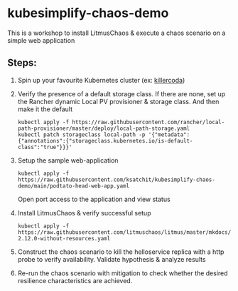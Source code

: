 # kubesimplify-chaos-demo

This is a workshop to install LitmusChaos & execute a chaos scenario on a simple web application 

## Steps: 

1. Spin up your favourite Kubernetes cluster (ex: [killercoda](https://killercoda.com/playgrounds/scenario/kubernetes))

2.  Verify the presence of a default storage class. If there are none, set up the Rancher dynamic Local PV provisioner & storage class. And then make it the default

    ```
    kubectl apply -f https://raw.githubusercontent.com/rancher/local-path-provisioner/master/deploy/local-path-storage.yaml
    kubectl patch storageclass local-path -p '{"metadata": {"annotations":{"storageclass.kubernetes.io/is-default-class":"true"}}}'
    ```

3. Setup the sample web-application

   ```
   kubectl apply -f https://raw.githubusercontent.com/ksatchit/kubesimplify-chaos-demo/main/podtato-head-web-app.yaml
   ```
   
   Open port access to the application and view status 
   
4. Install LitmusChaos & verify successful setup 

   ```
   kubectl apply -f https://raw.githubusercontent.com/litmuschaos/litmus/master/mkdocs/docs/2.12.0/litmus-2.12.0-without-resources.yaml
   ```
   
5. Construct the chaos scenario to kill the helloservice replica with a http probe to verify availability. Validate hypothesis & analyze results 

6. Re-run the chaos scenario with mitigation to check whether the desired resilience characteristics are achieved. 

